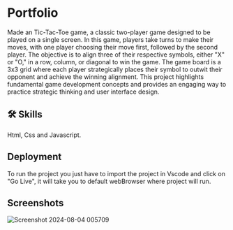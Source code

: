 
# Portfolio

Made an Tic-Tac-Toe game, a classic two-player game designed to be played on a single screen. In this game, players take turns to make their moves, with one player choosing their move first, followed by the second player. The objective is to align three of their respective symbols, either "X" or "O," in a row, column, or diagonal to win the game. The game board is a 3x3 grid where each player strategically places their symbol to outwit their opponent and achieve the winning alignment. This project highlights fundamental game development concepts and provides an engaging way to practice strategic thinking and user interface design.

## 🛠 Skills

Html, Css and Javascript.

## Deployment

To run the project you just have to import the project in Vscode and click on "Go Live", it will take you to default webBrowser where project will run.


## Screenshots

![Screenshot 2024-08-04 005709](https://github.com/user-attachments/assets/01d5532a-f3de-43e7-9b65-9e89759cd01c)
